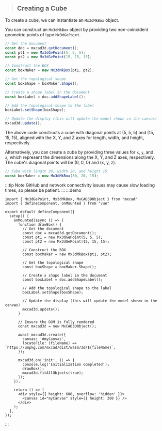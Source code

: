 > ## Creating a Cube

To create a cube, we can instantiate an `Mx3dMkBox` object.

You can construct an `Mx3dMkBox` object by providing two non-coincident geometric points of type `Mx3dGePoint`.

```typescript
// Get the document
const doc = mxcad3d.getDocument();
const pt1 = new Mx3dGePoint(5, 5, 5);
const pt2 = new Mx3dGePoint(15, 15, 15);

// Construct the BOX
const boxMaker = new Mx3dMkBox(pt1, pt2);

// Get the topological shape
const boxShape = boxMaker.Shape();

// Create a shape label in the document
const boxLabel = doc.addShapeLabel();

// Add the topological shape to the label
boxLabel.setShape(boxShape);

// Update the display (this will update the model shown in the canvas)
mxcad3d.update();
```

The above code constructs a cube with diagonal points at (5, 5, 5) and (15, 15, 15), aligned with the X, Y, and Z axes for length, width, and height, respectively.

Alternatively, you can create a cube by providing three values for `x`, `y`, and `z`, which represent the dimensions along the X, Y, and Z axes, respectively. The cube's diagonal points will be (0, 0, 0) and (x, y, z).

```typescript
// Cube with length 30, width 20, and height 15
const boxMaker = new Mx3dMkBox(30, 20, 15);
```

:::tip Note
GitHub and network connectivity issues may cause slow loading times, so please be patient.
:::
:::demo

```tsx
import { Mx3dGePoint, Mx3dMkBox, MxCAD3DObject } from "mxcad"
import { defineComponent, onMounted } from "vue"

export default defineComponent({
  setup() {
    onMounted(async () => {
      function drawBox() {
        // Get the document
        const doc = mxcad3d.getDocument();
        const pt1 = new Mx3dGePoint(5, 5, 5);
        const pt2 = new Mx3dGePoint(15, 15, 15);

        // Construct the BOX
        const boxMaker = new Mx3dMkBox(pt1, pt2);

        // Get the topological shape
        const boxShape = boxMaker.Shape();

        // Create a shape label in the document
        const boxLabel = doc.addShapeLabel();

        // Add the topological shape to the label
        boxLabel.setShape(boxShape);

        // Update the display (this will update the model shown in the canvas)
        mxcad3d.update();
      }

      // Ensure the DOM is fully rendered
      const mxcad3d = new MxCAD3DObject();

      await mxcad3d.create({
        canvas: '#myCanvas',
        locateFile: (fileName) => `https://unpkg.com/mxcad/dist/wasm/3d/${fileName}`,
      });

      mxcad3d.on('init', () => {
        console.log('Initialization completed');
        drawBox();
        mxcad3d.fitAllObjects(true);
      });
    });

    return () => (
      <div style={{ height: 600, overflow: 'hidden' }}>
        <canvas id="myCanvas" style={{ height: 300 }} />
      </div>
    );
  },
});
```
:::

